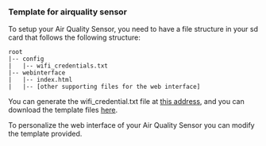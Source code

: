 ### Template for airquality sensor

To setup your Air Quality Sensor, you need to have a file structure in your sd card that follows the following structure:

```
root
|-- config
|   |-- wifi_credentials.txt
|-- webinterface
|   |-- index.html
|   |-- [other supporting files for the web interface]
```

You can generate the wifi_credential.txt file at [this address](https://www.studioluff.com/setup/), and you can download the template files [here](https://github.com/studioluff/airqualitysensor_template/raw/main/template.zip).


To personalize the web interface of your Air Quality Sensor you can modify the template provided. 

